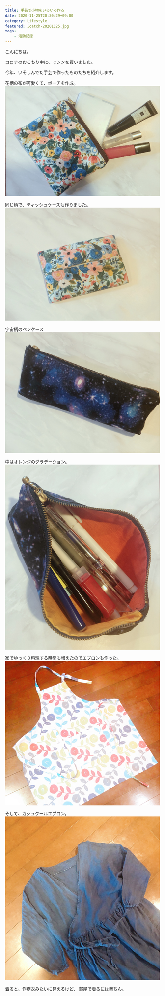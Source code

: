 ```yaml
---
title: 手芸で小物をいろいろ作る
date: 2020-11-25T20:30:29+09:00
category: Lifestyle
featured: icatch-20201125.jpg
tags:
    - 活動記録
---
```


こんにちは。

コロナのおこもり中に、ミシンを買いました。

今年、いそしんでた手芸で作ったものたちを紹介します。

花柄の布が可愛くて、ポーチを作成。
![花柄ポーチ](IMG_4103.jpg)

同じ柄で、ティッシュケースも作りました。
![花柄ポーチ](IMG_4104.jpg)


宇宙柄のペンケース
![宇宙柄のペンケース](IMG_4106.jpg)

中はオレンジのグラデーション。
![宇宙柄のペンケース](IMG_4107.jpg)

家でゆっくり料理する時間も増えたのでエプロンも作った。
![エプロン](IMG_4120.JPG)

そして、カシュクールエプロン。
![カシュクールエプロン](IMG_4116.jpg)

着ると、作務衣みたいに見えるけど、
部屋で着るには楽ちん。
